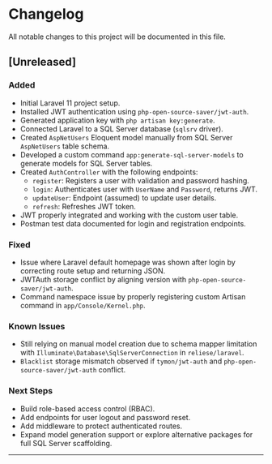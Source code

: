 # Changelog

All notable changes to this project will be documented in this file.

## [Unreleased]

### Added
- Initial Laravel 11 project setup.
- Installed JWT authentication using `php-open-source-saver/jwt-auth`.
- Generated application key with `php artisan key:generate`.
- Connected Laravel to a SQL Server database (`sqlsrv` driver).
- Created `AspNetUsers` Eloquent model manually from SQL Server `AspNetUsers` table schema.
- Developed a custom command `app:generate-sql-server-models` to generate models for SQL Server tables.
- Created `AuthController` with the following endpoints:
  - `register`: Registers a user with validation and password hashing.
  - `login`: Authenticates user with `UserName` and `Password`, returns JWT.
  - `updateUser`: Endpoint (assumed) to update user details.
  - `refresh`: Refreshes JWT token.
- JWT properly integrated and working with the custom user table.
- Postman test data documented for login and registration endpoints.

### Fixed
- Issue where Laravel default homepage was shown after login by correcting route setup and returning JSON.
- JWTAuth storage conflict by aligning version with `php-open-source-saver/jwt-auth`.
- Command namespace issue by properly registering custom Artisan command in `app/Console/Kernel.php`.

### Known Issues
- Still relying on manual model creation due to schema mapper limitation with `Illuminate\Database\SqlServerConnection` in `reliese/laravel`.
- `Blacklist` storage mismatch observed if `tymon/jwt-auth` and `php-open-source-saver/jwt-auth` conflict.

### Next Steps
- Build role-based access control (RBAC).
- Add endpoints for user logout and password reset.
- Add middleware to protect authenticated routes.
- Expand model generation support or explore alternative packages for full SQL Server scaffolding.

---

